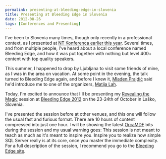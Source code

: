 ```yaml
---
permalink: presenting-at-bleeding-edge-in-slovenia
title: Presenting at Bleeding Edge in Slovenia
date: 2012-08-26
tags: [Conferences and Presenting]
---
```

I've been to Slovenia many times, though only recently in a professional context, as I presented at [NT Konferenca earlier this year](/2012-nt-konferenca-slides-demos). Several times, and from multiple people, I've heard about a local conference named Bleeding Edge, and how it was put together with nothing but level 400+ content with top quality speakers.

<!-- more -->

This summer, I happened to drop by Ljubljana to visit some friends of mine, as I was in the area on vacation. At some point in the evening, the talk turned to Bleeding Edge again, and before I knew it, [Mladen Prajdić](http://weblogs.sqlteam.com/mladenp/default.aspx) said he'd introduce me to one of the organizers, [Matija Lah](http://milambda.blogspot.dk/).

Today, I'm excited to announce that I'll be presenting my [Revealing the Magic](http://www.bleedingedge.si/Conference/Predavanja#rasmussen) session at [Bleeding Edge 2012](http://www.bleedingedge.si/Conference) on the 23-24th of October in Laško, Slovenia.

I've presented the session before at other venues, and this one will follow the usual fast and furious format. There are 10 hours of content compressed into just one hour. I will be showing the latest [OrcaMDF](https://github.com/improvedk/OrcaMDF) bits during the session and my usual warning goes: This session is not meant to teach as much as it's meant to inspire you. Inspire you to realize how simple SQL Server really is at its core, once you master the immediate complexity. For a full description of the session, I recommend you go to the [Bleeding Edge site](http://www.bleedingedge.si/Conference/Predavanja#rasmussen).
